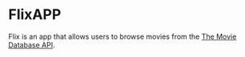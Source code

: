 # FlixAPP

Flix is an app that allows users to browse movies from the [The Movie Database API](http://docs.themoviedb.apiary.io/#).



